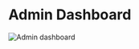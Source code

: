 # Admin Dashboard
![Admin dashboard](https://github.com/DharmenderShakya/hrms/assets/110955017/9465598b-2978-4e25-8f6e-c63b900607cf)
